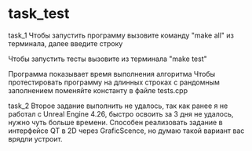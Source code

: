 # task_test

task_1
Чтобы запустить программу вызовите команду "make all" из терминала, далее введите строку

Чтобы запустить тесты вызовите из терминала "make test"

Программа показывает время выполнения алгоритма
Чтобы протестировать программу на длинных строках с рандомным заполнением поменяйте константу в файле tests.cpp

task_2
Второе задание выполнить не удалось, так как ранее я не работал с Unreal Engine 4.26, быстро освоить за 3 дня не удалось,
нужно чуть больше времени.
Способен реализовать задание в интерфейсе QT в 2D через GraficScence, но думаю такой вариант вас врядли устроит.

